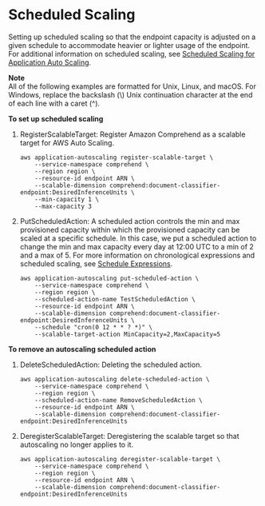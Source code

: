 # Scheduled Scaling<a name="ScheduledScaling"></a>

Setting up scheduled scaling so that the endpoint capacity is adjusted on a given schedule to accommodate heavier or lighter usage of the endpoint\. For additional information on scheduled scaling, see [Scheduled Scaling for Application Auto Scaling](https://docs.aws.amazon.com/autoscaling/application/userguide/application-auto-scaling-scheduled-scaling.html)\.

**Note**  
 All of the following examples are formatted for Unix, Linux, and macOS\. For Windows, replace the backslash \(\\\) Unix continuation character at the end of each line with a caret \(^\)\.

**To set up scheduled scaling**

1. RegisterScalableTarget: Register Amazon Comprehend as a scalable target for AWS Auto Scaling\.

   ```
   aws application-autoscaling register-scalable-target \
       --service-namespace comprehend \
       --region region \
       --resource-id endpoint ARN \
       --scalable-dimension comprehend:document-classifier-endpoint:DesiredInferenceUnits \
       --min-capacity 1 \
       --max-capacity 3
   ```

1. PutScheduledAction: A scheduled action controls the min and max provisioned capacity within which the provisioned capacity can be scaled at a specific schedule\. In this case, we put a scheduled action to change the min and max capacity every day at 12:00 UTC to a min of 2 and a max of 5\. For more information on chronological expressions and scheduled scaling, see [Schedule Expressions](https://docs.aws.amazon.com/AmazonCloudWatch/latest/events/ScheduledEvents.html)\. 

   ```
   aws application-autoscaling put-scheduled-action \
       --service-namespace comprehend \
       --region region \
       --scheduled-action-name TestScheduledAction \
       --resource-id endpoint ARN \
       --scalable-dimension comprehend:document-classifier-endpoint:DesiredInferenceUnits \
       --schedule "cron(0 12 * * ? *)" \
       --scalable-target-action MinCapacity=2,MaxCapacity=5
   ```

**To remove an autoscaling scheduled action**

1. DeleteScheduledAction: Deleting the scheduled action\.

   ```
   aws application-autoscaling delete-scheduled-action \
       --service-namespace comprehend \
       --region region \
       --scheduled-action-name RemoveScheduledAction \
       --resource-id endpoint ARN \
       --scalable-dimension comprehend:document-classifier-endpoint:DesiredInferenceUnits
   ```

1. DeregisterScalableTarget: Deregistering the scalable target so that autoscaling no longer applies to it\.

   ```
   aws application-autoscaling deregister-scalable-target \
       --service-namespace comprehend \
       --region region \
       --resource-id endpoint ARN \
       --scalable-dimension comprehend:document-classifier-endpoint:DesiredInferenceUnits
   ```